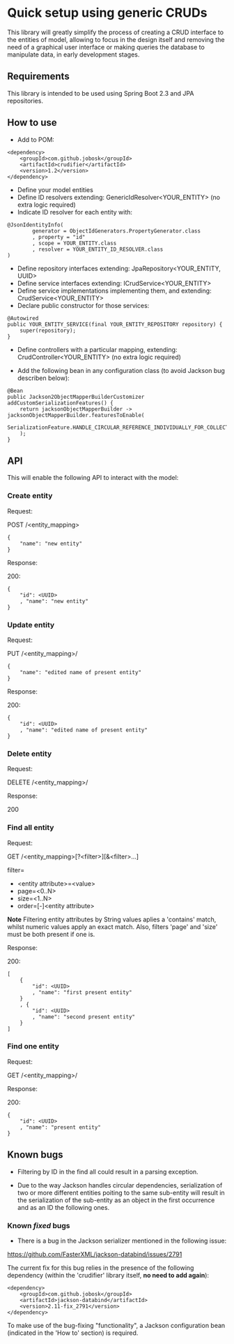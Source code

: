 # Quick setup using generic CRUDs

This library will greatly simplify the process of creating
a CRUD interface to the entities of model, allowing to focus
in the design itself and removing the need of a graphical
user interface or making queries the database to manipulate
data, in early development stages.

## Requirements

This library is intended to be used using Spring Boot 2.3
and JPA repositories.

## How to use

- Add to POM:
```
<dependency>
    <groupId>com.github.jobosk</groupId>
    <artifactId>crudifier</artifactId>
    <version>1.2</version>
</dependency>
```
- Define your model entities
- Define ID resolvers extending: GenericIdResolver<YOUR_ENTITY> (no extra logic required)
- Indicate ID resolver for each entity with:
```
@JsonIdentityInfo(
        generator = ObjectIdGenerators.PropertyGenerator.class
        , property = "id"
        , scope = YOUR_ENTITY.class
        , resolver = YOUR_ENTITY_ID_RESOLVER.class
)
```
- Define repository interfaces extending: JpaRepository<YOUR_ENTITY, UUID>
- Define service interfaces extending: ICrudService<YOUR_ENTITY>
- Define service implementations implementing them, and extending: CrudService<YOUR_ENTITY>
- Declare public constructor for those services:
```
@Autowired
public YOUR_ENTITY_SERVICE(final YOUR_ENTITY_REPOSITORY repository) {
	super(repository);
}
```
- Define controllers with a particular mapping, extending: CrudController<YOUR_ENTITY> (no extra logic required)

- Add the following bean in any configuration class (to avoid Jackson bug describen below):
```
@Bean
public Jackson2ObjectMapperBuilderCustomizer addCustomSerializationFeatures() {
	return jacksonObjectMapperBuilder -> jacksonObjectMapperBuilder.featuresToEnable(
		SerializationFeature.HANDLE_CIRCULAR_REFERENCE_INDIVIDUALLY_FOR_COLLECTIONS
	);
}
```

## API

This will enable the following API to interact with the model:

### Create entity

Request:

POST /<entity_mapping>
```
{
	"name": "new entity"
}
```

Response:

200:
```
{
    "id": <UUID>
    , "name": "new entity"
}
```

### Update entity

Request:

PUT /<entity_mapping>/<UUID>
```
{
    "name": "edited name of present entity"
}
```

Response:

200:
```
{
    "id": <UUID>
    , "name": "edited name of present entity"
}
```

### Delete entity

Request:

DELETE /<entity_mapping>/<UUID>

Response:

200

### Find all entity

Request:

GET /<entity_mapping>[?\<filter>][&\<filter>...]

filter=
- \<entity attribute>=\<value>
- page=<0..N>
- size=<1..N>
- order=[-]\<entity attribute>

**Note**
Filtering entity attributes by String values aplies a 'contains'
match, whilst numeric values apply an exact match. Also, filters
'page' and 'size' must be both present if one is.

Response:

200:
```
[
    {
        "id": <UUID>
        , "name": "first present entity"
    }
    , {
        "id": <UUID>
        , "name": "second present entity"
    }
]
```

### Find one entity

Request:

GET /<entity_mapping>/<UUID>

Response:

200:
```
{
    "id": <UUID>
    , "name": "present entity"
}
```

## Known bugs

- Filtering by ID in the find all could result in a parsing exception.

- Due to the way Jackson handles circular dependencies, serialization
of two or more different entities poiting to the same sub-entity will
result in the serialization of the sub-entity as an object in the first
occurrence and as an ID the following ones.

### Known *fixed* bugs

- There is a bug in the Jackson serializer mentioned in the following issue:

https://github.com/FasterXML/jackson-databind/issues/2791

The current fix for this bug relies in the presence of the following
dependency (within the 'crudifier' library itself, **no need to add again**):
```
<dependency>
    <groupId>com.github.jobosk</groupId>
    <artifactId>jackson-databind</artifactId>
    <version>2.11-fix_2791</version>
</dependency>
```

To make use of the bug-fixing "functionality", a Jackson configuration
bean (indicated in the 'How to' section) is required.
